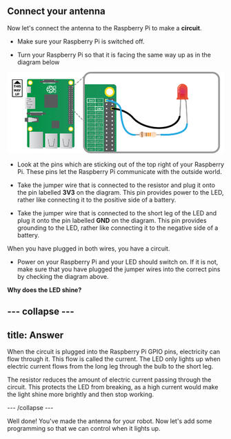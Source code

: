 ## Connect your antenna

Now let's connect the antenna to the Raspberry Pi to make a **circuit**.

+ Make sure your Raspberry Pi is switched off.

+ Turn your Raspberry Pi so that it is facing the same way up as in the diagram below

![The GPIO pins](images/gpio.png)

+ Look at the pins which are sticking out of the top right of your Raspberry Pi. These pins let the Raspberry Pi communicate with the outside world.

+ Take the jumper wire that is connected to the resistor and plug it onto the  pin labelled **3V3** on the diagram. This pin provides power to the LED, rather like connecting it to the positive side of a battery.

+ Take the jumper wire that is connected to the short leg of the LED and plug it onto the pin labelled **GND** on the diagram. This pin provides grounding to the LED, rather like connecting it to the negative side of a battery.

When you have plugged in both wires, you have a circuit.

+ Power on your Raspberry Pi and your LED should switch on. If it is not, make sure that you have plugged the jumper wires into the correct pins by checking the diagram above.

**Why does the LED shine?**

--- collapse ---
---
title: Answer
---
When the circuit is plugged into the Raspberry Pi GPIO pins, electricity can flow through it. This flow is called the current. The LED only lights up when electric current flows from the long leg through the bulb to the short leg.

The resistor reduces the amount of electric current passing through the circuit. This protects the LED from breaking, as a high current would make the light shine more brightly and then stop working.

--- /collapse ---

Well done! You've made the antenna for your robot. Now let's add some programming so that we can control when it lights up.
